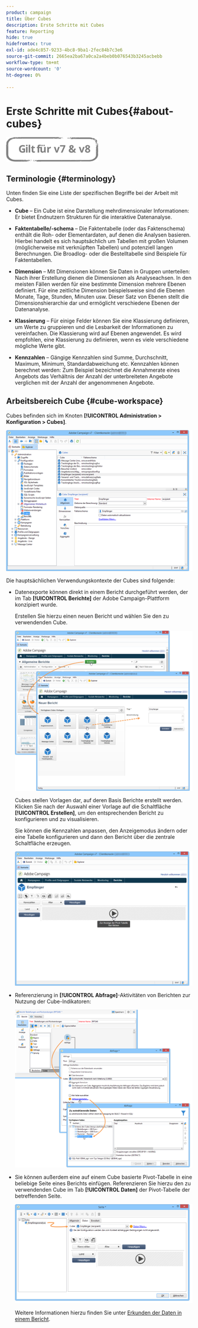 ```yaml
---
product: campaign
title: Über Cubes
description: Erste Schritte mit Cubes
feature: Reporting
hide: true
hidefromtoc: true
exl-id: ade4c857-9233-4bc8-9ba1-2fec84b7c3e6
source-git-commit: 2665ea2ba67a0ca2a4beb0b076543b3245acbebb
workflow-type: tm+mt
source-wordcount: '0'
ht-degree: 0%

---
```


# Erste Schritte mit Cubes{#about-cubes}

![](../../assets/common.svg)

## Terminologie {#terminology}

Unten finden Sie eine Liste der spezifischen Begriffe bei der Arbeit mit Cubes.

* **Cube** – Ein Cube ist eine Darstellung mehrdimensionaler Informationen: Er bietet Endnutzern Strukturen für die interaktive Datenanalyse.

* **Faktentabelle/-schema** – Die Faktentabelle (oder das Faktenschema) enthält die Roh- oder Elementardaten, auf denen die Analysen basieren. Hierbei handelt es sich hauptsächlich um Tabellen mit großen Volumen (möglicherweise mit verknüpften Tabellen) und potenziell langen Berechnungen. Die Broadlog- oder die Bestelltabelle sind Beispiele für Faktentabellen.

* **Dimension** – Mit Dimensionen können Sie Daten in Gruppen unterteilen: Nach ihrer Erstellung dienen die Dimensionen als Analyseachsen. In den meisten Fällen werden für eine bestimmte Dimension mehrere Ebenen definiert. Für eine zeitliche Dimension beispielsweise sind die Ebenen Monate, Tage, Stunden, Minuten usw. Dieser Satz von Ebenen stellt die Dimensionshierarchie dar und ermöglicht verschiedene Ebenen der Datenanalyse.

* **Klassierung** – Für einige Felder können Sie eine Klassierung definieren, um Werte zu gruppieren und die Lesbarkeit der Informationen zu vereinfachen. Die Klassierung wird auf Ebenen angewendet. Es wird empfohlen, eine Klassierung zu definieren, wenn es viele verschiedene mögliche Werte gibt.

* **Kennzahlen** – Gängige Kennzahlen sind Summe, Durchschnitt, Maximum, Minimum, Standardabweichung etc. Kennzahlen können berechnet werden: Zum Beispiel bezeichnet die Annahmerate eines Angebots das Verhältnis der Anzahl der unterbreiteten Angebote verglichen mit der Anzahl der angenommenen Angebote.

## Arbeitsbereich Cube {#cube-workspace}

Cubes befinden sich im Knoten **[!UICONTROL Administration > Konfiguration > Cubes]**.

![](assets/s_advuser_cube_node.png)

Die hauptsächlichen Verwendungskontexte der Cubes sind folgende:

* Datenexporte können direkt in einem Bericht durchgeführt werden, der im Tab **[!UICONTROL Berichte]** der Adobe Campaign-Plattform konzipiert wurde.

   Erstellen Sie hierzu einen neuen Bericht und wählen Sie den zu verwendenden Cube.

   ![](assets/cube_create_new.png)

   Cubes stellen Vorlagen dar, auf deren Basis Berichte erstellt werden. Klicken Sie nach der Auswahl einer Vorlage auf die Schaltfläche **[!UICONTROL Erstellen]**, um den entsprechenden Bericht zu konfigurieren und zu visualisieren.

   Sie können die Kennzahlen anpassen, den Anzeigemodus ändern oder eine Tabelle konfigurieren und dann den Bericht über die zentrale Schaltfläche erzeugen.

   ![](assets/cube_display_new.png)

* Referenzierung in **[!UICONTROL Abfrage]**-Aktivitäten von Berichten zur Nutzung der Cube-Indikatoren:

   ![](assets/s_advuser_query_using_a_cube.png)

* Sie können außerdem eine auf einem Cube basierte Pivot-Tabelle in eine beliebige Seite eines Berichts einfügen. Referenzieren Sie hierzu den zu verwendenden Cube im Tab **[!UICONTROL Daten]** der Pivot-Tabelle der betreffenden Seite.

   ![](assets/s_advuser_cube_in_report.png)

   Weitere Informationen hierzu finden Sie unter [Erkunden der Daten in einem Bericht](../../reporting/using/using-cubes-to-explore-data.md#exploring-the-data-in-a-report).
